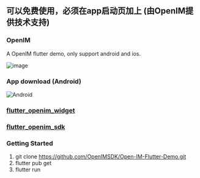 ## 可以免费使用，必须在app启动页加上 (由OpenIM提供技术支持)

### OpenIM
A OpenIM flutter demo, only support android and ios.

![image](https://github.com/OpenIMSDK/Open-IM-Flutter-Demo/blob/master/gif/QQ20211207-101110.gif)

### App download (Android)

![Android](https://www.pgyer.com/app/qrcode/OpenIM)

### [flutter_openim_widget](https://github.com/hrxiang/flutter_openim_widget.git)

### [flutter_openim_sdk](https://github.com/OpenIMSDK/Open-IM-SDK-Flutter.git)

### Getting Started
1. git clone https://github.com/OpenIMSDK/Open-IM-Flutter-Demo.git
2. flutter pub get
3. flutter run
